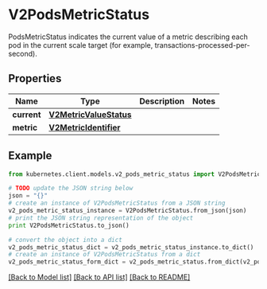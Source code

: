# V2PodsMetricStatus

PodsMetricStatus indicates the current value of a metric describing each pod in the current scale target (for example, transactions-processed-per-second).

## Properties
Name | Type | Description | Notes
------------ | ------------- | ------------- | -------------
**current** | [**V2MetricValueStatus**](V2MetricValueStatus.md) |  | 
**metric** | [**V2MetricIdentifier**](V2MetricIdentifier.md) |  | 

## Example

```python
from kubernetes.client.models.v2_pods_metric_status import V2PodsMetricStatus

# TODO update the JSON string below
json = "{}"
# create an instance of V2PodsMetricStatus from a JSON string
v2_pods_metric_status_instance = V2PodsMetricStatus.from_json(json)
# print the JSON string representation of the object
print V2PodsMetricStatus.to_json()

# convert the object into a dict
v2_pods_metric_status_dict = v2_pods_metric_status_instance.to_dict()
# create an instance of V2PodsMetricStatus from a dict
v2_pods_metric_status_form_dict = v2_pods_metric_status.from_dict(v2_pods_metric_status_dict)
```
[[Back to Model list]](../README.md#documentation-for-models) [[Back to API list]](../README.md#documentation-for-api-endpoints) [[Back to README]](../README.md)


